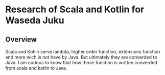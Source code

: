 # Research of Scala and Kotlin for Waseda Juku
## Overview
Scala and Kotlin serve lambda, higher order function, extensions function and more wich is not have by Java.
But ultimately they are converded to Java. I am curious to know that how those function is written converded from scala and kotlin to Java.
